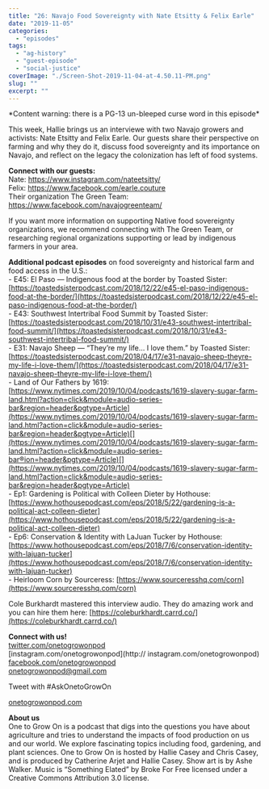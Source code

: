 ```yaml
---
title: "26: Navajo Food Sovereignty with Nate Etsitty & Felix Earle"
date: "2019-11-05"
categories: 
  - "episodes"
tags: 
  - "ag-history"
  - "guest-episode"
  - "social-justice"
coverImage: "./Screen-Shot-2019-11-04-at-4.50.11-PM.png"
slug: ""
excerpt: ""
---
```


\*Content warning: there is a PG-13 un-bleeped curse word in this episode\*

This week, Hallie brings us an interviewe with two Navajo growers and activists: Nate Etsitty and Felix Earle. Our guests share their perspective on farming and why they do it, discuss food sovereignty and its importance on Navajo, and reflect on the legacy the colonization has left of food systems.

**Connect with our guests:**  
Nate: https://www.instagram.com/nateetsitty/  
Felix: https://www.facebook.com/earle.couture  
Their organization The Green Team: https://www.facebook.com/navajogreenteam/

If you want more information on supporting Native food sovereignty organizations, we recommend connecting with The Green Team, or researching regional organizations supporting or lead by indigenous farmers in your area.

**Additional podcast episodes** on food sovereignty and historical farm and food access in the U.S.:  
\- E45: El Paso — Indigenous food at the border by Toasted Sister: [https://toastedsisterpodcast.com/2018/12/22/e45-el-paso-indigenous-food-at-the-border/](https://toastedsisterpodcast.com/2018/12/22/e45-el-paso-indigenous-food-at-the-border/)  
\- E43: Southwest Intertribal Food Summit by Toasted Sister: [https://toastedsisterpodcast.com/2018/10/31/e43-southwest-intertribal-food-summit/](https://toastedsisterpodcast.com/2018/10/31/e43-southwest-intertribal-food-summit/)  
\- E31: Navajo Sheep — “They’re my life… I love them.” by Toasted Sister: [https://toastedsisterpodcast.com/2018/04/17/e31-navajo-sheep-theyre-my-life-i-love-them/](https://toastedsisterpodcast.com/2018/04/17/e31-navajo-sheep-theyre-my-life-i-love-them/)  
\- Land of Our Fathers by 1619: [](https://www.nytimes.com/2019/10/04/podcasts/1619-slavery-sugar-farm-land.html?action=click&module=audio-series-bar&region=header&pgtype=Article)[https://www.nytimes.com/2019/10/04/podcasts/1619-slavery-sugar-farm-land.html?action=click&module=audio-series-bar&region=header&pgtype=Article](https://www.nytimes.com/2019/10/04/podcasts/1619-slavery-sugar-farm-land.html?action=click&module=audio-series-bar&region=header&pgtype=Article)[](https://www.nytimes.com/2019/10/04/podcasts/1619-slavery-sugar-farm-land.html?action=click&module=audio-series-bar®ion=header&pgtype=Article)[](https://www.nytimes.com/2019/10/04/podcasts/1619-slavery-sugar-farm-land.html?action=click&module=audio-series-bar&region=header&pgtype=Article)  
\- Ep1: Gardening is Political with Colleen Dieter by Hothouse: [https://www.hothousepodcast.com/eps/2018/5/22/gardening-is-a-political-act-colleen-dieter](https://www.hothousepodcast.com/eps/2018/5/22/gardening-is-a-political-act-colleen-dieter)  
\- Ep6: Conservation & Identity with LaJuan Tucker by Hothouse: [https://www.hothousepodcast.com/eps/2018/7/6/conservation-identity-with-lajuan-tucker](https://www.hothousepodcast.com/eps/2018/7/6/conservation-identity-with-lajuan-tucker)  
\- Heirloom Corn by Sourceress: [https://www.sourceresshq.com/corn](https://www.sourceresshq.com/corn)

Cole Burkhardt mastered this interview audio. They do amazing work and you can hire them here: [https://coleburkhardt.carrd.co/](https://coleburkhardt.carrd.co/)

**Connect with us!**  
[twitter.com/onetogrowonpod](http://twitter.com/onetogrowonpod)  
[instagram.com/onetogrowonpod](http:// instagram.com/onetogrowonpod)  
[facebook.com/onetogrowonpod](http://facebook.com/onetogrowonpod)  
onetogrowonpod@gmail.com

Tweet with #AskOnetoGrowOn

[onetogrowonpod.com](http://onetogrowonpod.com)

**About us**  
One to Grow On is a podcast that digs into the questions you have about agriculture and tries to understand the impacts of food production on us and our world. We explore fascinating topics including food, gardening, and plant sciences. One to Grow On is hosted by Hallie Casey and Chris Casey, and is produced by Catherine Arjet and Hallie Casey. Show art is by Ashe Walker. Music is “Something Elated” by Broke For Free licensed under a Creative Commons Attribution 3.0 license.
